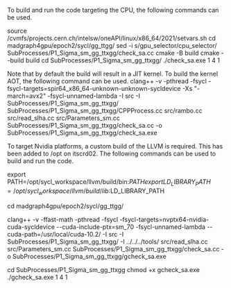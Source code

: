 To build and run the code targeting the CPU, the following commands can be used.

  source /cvmfs/projects.cern.ch/intelsw/oneAPI/linux/x86_64/2021/setvars.sh 
  cd madgraph4gpu/epoch2/sycl/gg_ttgg/
  sed -i s/gpu_selector/cpu_selector/ SubProcesses/P1_Sigma_sm_gg_ttxgg/check_sa.cc 
  cmake -B build
  cmake --build  build
  cd SubProcesses/P1_Sigma_sm_gg_ttxgg/
  ./check_sa.exe 1 4 1


Note that by default the build will result in a JIT kernel. To build the kernel AOT, the following command can be used.
  clang++ -v -pthread -fsycl -fsycl-targets=spir64_x86_64-unknown-unknown-sycldevice -Xs "-march=avx2" -fsycl-unnamed-lambda -I src -I SubProcesses/P1_Sigma_sm_gg_ttxgg/ SubProcesses/P1_Sigma_sm_gg_ttxgg/CPPProcess.cc src/rambo.cc src/read_slha.cc src/Parameters_sm.cc SubProcesses/P1_Sigma_sm_gg_ttxgg/check_sa.cc -o SubProcesses/P1_Sigma_sm_gg_ttxgg/check_sa.exe

To target Nvidia platforms, a custom build of the LLVM is required. This has been added to /opt on itscrd02. The following commands can be used to build and run the code.

  export PATH=/opt/sycl_workspace/llvm/build/bin:$PATH
  export LD_LIBRARY_PATH=/opt/sycl_workspace/llvm/build/lib:$LD_LIBRARY_PATH

  cd madgraph4gpu/epoch2/sycl/gg_ttgg/

clang++ -v -ffast-math -pthread -fsycl -fsycl-targets=nvptx64-nvidia-cuda-sycldevice --cuda-include-ptx=sm_70 -fsycl-unnamed-lambda --cuda-path=/usr/local/cuda-10.2/ -I src -I SubProcesses/P1_Sigma_sm_gg_ttxgg/ -I ../../../tools/ src/read_slha.cc src/Parameters_sm.cc SubProcesses/P1_Sigma_sm_gg_ttxgg/check_sa.cc -o SubProcesses/P1_Sigma_sm_gg_ttxgg/gcheck_sa.exe

 cd SubProcesses/P1_Sigma_sm_gg_ttxgg
 chmod +x gcheck_sa.exe
 ./gcheck_sa.exe 1 4 1


